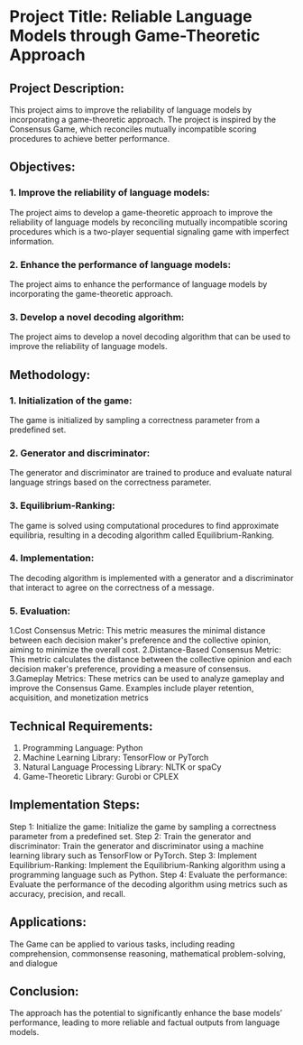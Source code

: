 # Project Title: Reliable Language Models through Game-Theoretic Approach
## Project Description:
This project aims to improve the reliability of language models by incorporating a game-theoretic approach. The project is inspired by the Consensus Game, which reconciles mutually incompatible scoring procedures to achieve better performance.
## Objectives:
### 1. Improve the reliability of language models:
The project aims to develop a game-theoretic approach to improve the reliability of language models by reconciling mutually incompatible scoring procedures which is a two-player sequential signaling game with imperfect information.
### 2. Enhance the performance of language models: 
The project aims to enhance the performance of language models by incorporating the game-theoretic approach.
### 3. Develop a novel decoding algorithm: 
The project aims to develop a novel decoding algorithm that can be used to improve the reliability of language models.
## Methodology:
### 1. Initialization of the game:
The game is initialized by sampling a correctness parameter from a predefined set.
### 2. Generator and discriminator:
The generator and discriminator are trained to produce and evaluate natural language strings based on the correctness parameter.
### 3. Equilibrium-Ranking:
The game is solved using computational procedures to find approximate equilibria, resulting in a decoding algorithm called Equilibrium-Ranking.
### 4. Implementation:
The decoding algorithm is implemented with a generator and a discriminator that interact to agree on the correctness of a message.
### 5. Evaluation:
1.Cost Consensus Metric: This metric measures the minimal distance between each decision maker's preference and the collective opinion, aiming to minimize the overall cost.
2.Distance-Based Consensus Metric: This metric calculates the distance between the collective opinion and each decision maker's preference, providing a measure of consensus.
3.Gameplay Metrics: These metrics can be used to analyze gameplay and improve the Consensus Game. Examples include player retention, acquisition, and monetization metrics
## Technical Requirements:
1. Programming Language: Python
2. Machine Learning Library: TensorFlow or PyTorch
3. Natural Language Processing Library: NLTK or spaCy
4. Game-Theoretic Library: Gurobi or CPLEX
## Implementation Steps:
Step 1: Initialize the game: Initialize the game by sampling a correctness parameter from a predefined set.
Step 2: Train the generator and discriminator: Train the generator and discriminator using a machine learning library such as TensorFlow or PyTorch.
Step 3: Implement Equilibrium-Ranking: Implement the Equilibrium-Ranking algorithm using a programming language such as Python.
Step 4: Evaluate the performance: Evaluate the performance of the decoding algorithm using metrics such as accuracy, precision, and recall.
## Applications:
The Game can be  applied to various tasks, including reading comprehension, commonsense reasoning, mathematical problem-solving, and dialogue
## Conclusion:
The approach has the potential to significantly enhance the base models’ performance, leading to more reliable and factual outputs from language models.
